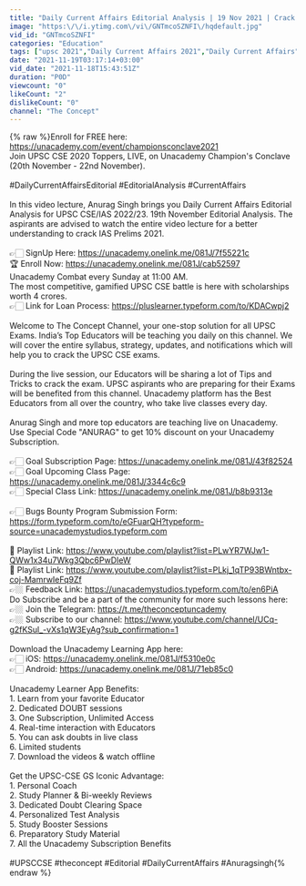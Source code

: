 ```yaml
---
title: "Daily Current Affairs Editorial Analysis | 19 Nov 2021 | Crack UPSC CSE\/IAS 2022\/23 | Anurag Singh"
image: "https:\/\/i.ytimg.com\/vi\/GNTmcoSZNFI\/hqdefault.jpg"
vid_id: "GNTmcoSZNFI"
categories: "Education"
tags: ["upsc 2021","Daily Current Affairs 2021","Daily Current Affairs"]
date: "2021-11-19T03:17:14+03:00"
vid_date: "2021-11-18T15:43:51Z"
duration: "P0D"
viewcount: "0"
likeCount: "2"
dislikeCount: "0"
channel: "The Concept"
---
```

{% raw %}Enroll for FREE here: <a rel="nofollow" target="blank" href="https://unacademy.com/event/championsconclave2021">https://unacademy.com/event/championsconclave2021</a><br />Join UPSC CSE 2020 Toppers, LIVE, on Unacademy Champion's Conclave (20th November - 22nd November).<br /><br />#DailyCurrentAffairsEditorial #EditorialAnalysis #CurrentAffairs<br /><br />In this video lecture, Anurag Singh brings you Daily Current Affairs Editorial Analysis for UPSC CSE/IAS 2022/23. 19th November Editorial Analysis. The aspirants are advised to watch the entire video lecture for a better understanding to crack IAS Prelims 2021. <br /><br />👉🏻 SignUp Here: <a rel="nofollow" target="blank" href="https://unacademy.onelink.me/081J/7f55221c">https://unacademy.onelink.me/081J/7f55221c</a><br />🏆 Enroll Now: <a rel="nofollow" target="blank" href="https://unacademy.onelink.me/081J/cab52597">https://unacademy.onelink.me/081J/cab52597</a><br />Unacademy Combat every Sunday at 11:00 AM.<br />The most competitive, gamified UPSC CSE battle is here with scholarships worth 4 crores.<br />👉🏻 Link for Loan Process: <a rel="nofollow" target="blank" href="https://pluslearner.typeform.com/to/KDACwpj2">https://pluslearner.typeform.com/to/KDACwpj2</a><br /><br />Welcome to The Concept Channel, your one-stop solution for all UPSC Exams. India’s Top Educators will be teaching you daily on this channel. We will cover the entire syllabus, strategy, updates, and notifications which will help you to crack the UPSC CSE exams.<br /><br />During the live session, our Educators will be sharing a lot of Tips and Tricks to crack the exam. UPSC aspirants who are preparing for their Exams will be benefited from this channel. Unacademy platform has the Best Educators from all over the country, who take live classes every day.<br /><br />Anurag Singh and more top educators are teaching live on Unacademy.<br />Use Special Code &quot;ANURAG&quot; to get 10% discount on your Unacademy Subscription.<br /><br />👉🏻 Goal Subscription Page: <a rel="nofollow" target="blank" href="https://unacademy.onelink.me/081J/43f82524">https://unacademy.onelink.me/081J/43f82524</a><br />👉🏻 Goal Upcoming Class Page: <a rel="nofollow" target="blank" href="https://unacademy.onelink.me/081J/3344c6c9">https://unacademy.onelink.me/081J/3344c6c9</a><br />👉🏻 Special Class Link: <a rel="nofollow" target="blank" href="https://unacademy.onelink.me/081J/b8b9313e">https://unacademy.onelink.me/081J/b8b9313e</a><br /><br />👉🏻 Bugs Bounty Program Submission Form: <a rel="nofollow" target="blank" href="https://form.typeform.com/to/eGFuarQH?typeform-source=unacademystudios.typeform.com">https://form.typeform.com/to/eGFuarQH?typeform-source=unacademystudios.typeform.com</a><br /><br />📝 Playlist Link: <a rel="nofollow" target="blank" href="https://www.youtube.com/playlist?list=PLwYR7WJw1-QWw1x34u7Wkg3Qbc6PwDIeW">https://www.youtube.com/playlist?list=PLwYR7WJw1-QWw1x34u7Wkg3Qbc6PwDIeW</a><br />📝 Playlist Link: <a rel="nofollow" target="blank" href="https://www.youtube.com/playlist?list=PLkj_1qTP93BWntbx-coj-MamrwIeFq9Zf">https://www.youtube.com/playlist?list=PLkj_1qTP93BWntbx-coj-MamrwIeFq9Zf</a><br />👉🏼 Feedback Link: <a rel="nofollow" target="blank" href="https://unacademystudios.typeform.com/to/en6PiA">https://unacademystudios.typeform.com/to/en6PiA</a><br />Do Subscribe and be a part of the community for more such lessons here: <br />👉🏼 Join the Telegram: <a rel="nofollow" target="blank" href="https://t.me/theconceptuncademy">https://t.me/theconceptuncademy</a><br />👉🏼 Subscribe to our channel: <a rel="nofollow" target="blank" href="https://www.youtube.com/channel/UCq-g2fKSul_-vXs1qW3EyAg?sub_confirmation=1">https://www.youtube.com/channel/UCq-g2fKSul_-vXs1qW3EyAg?sub_confirmation=1</a><br /><br />Download the Unacademy Learning App here:<br />👉🏻 iOS:  <a rel="nofollow" target="blank" href="https://unacademy.onelink.me/081J/f5310e0c">https://unacademy.onelink.me/081J/f5310e0c</a><br />👉🏻 Android: <a rel="nofollow" target="blank" href="https://unacademy.onelink.me/081J/71eb85c0">https://unacademy.onelink.me/081J/71eb85c0</a><br /><br />Unacademy Learner App Benefits:<br />1. Learn from your favorite Educator<br />2. Dedicated DOUBT sessions <br />3. One Subscription, Unlimited Access <br />4. Real-time interaction with Educators <br />5. You can ask doubts in live class <br />6. Limited students <br />7. Download the videos &amp; watch offline<br /><br />Get the UPSC-CSE GS Iconic Advantage: <br />1. Personal Coach <br />2. Study Planner &amp; Bi-weekly Reviews <br />3. Dedicated Doubt Clearing Space <br />4. Personalized Test Analysis <br />5. Study Booster Sessions <br />6. Preparatory Study Material <br />7. All the Unacademy Subscription Benefits<br /><br />#UPSCCSE #theconcept #Editorial #DailyCurrentAffairs #Anuragsingh{% endraw %}
